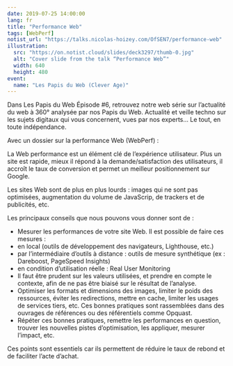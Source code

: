 ```yaml
---
date: 2019-07-25 14:00:00
lang: fr
title: "Performance Web"
tags: [WebPerf]
notist_url: "https://talks.nicolas-hoizey.com/OfSEN7/performance-web"
illustration:
  src: "https://on.notist.cloud/slides/deck3297/thumb-0.jpg"
  alt: "Cover slide from the talk “Performance Web”"
  width: 640
  height: 480
event:
  name: "Les Papis du Web (Clever Age)"
---
```


Dans Les Papis du Web Épisode #6, retrouvez notre web série sur l’actualité du web à 360° analysée par nos Papis du Web. Actualité et veille techno sur les sujets digitaux qui vous concernent, vues par nos experts… Le tout, en toute indépendance.

Avec un dossier sur la performance Web (WebPerf) :

La Web performance est un élément clé de l’expérience utilisateur. Plus un site est rapide, mieux il répond à la demande/satisfaction des utilisateurs, il accroît le taux de conversion et permet un meilleur positionnement sur Google.

Les sites Web sont de plus en plus lourds : images qui ne sont pas optimisées, augmentation du volume de JavaScrip, de trackers et de publicités, etc.

Les principaux conseils que nous pouvons vous donner sont de :
<ul>
<li>Mesurer les performances de votre site Web. Il est possible de faire ces mesures :</li>
<li>en local (outils de développement des navigateurs, Lighthouse, etc.)</li>
<li>par l’intermédiaire d’outils à distance : outils de mesure synthétique (ex : Dareboost, PageSpeed Insights)</li>
<li>en condition d’utilisation réelle : Real User Monitoring</li>
<li>Il faut être prudent sur les valeurs utilisées, et prendre en compte le contexte, afin de ne pas être biaisé sur le résultat de l’analyse.</li>
<li>Optimiser les formats et dimensions des images, limiter le poids des ressources, éviter les redirections, mettre en cache, limiter les usages de services tiers, etc. Ces bonnes pratiques sont rassemblées dans des ouvrages de références ou des référentiels comme Opquast.</li>
<li>Répéter ces bonnes pratiques, remettre les performances en question, trouver les nouvelles pistes d’optimisation, les appliquer, mesurer l’impact, etc.</li>
</ul>

Ces points sont essentiels car ils permettent de réduire le taux de rebond et de faciliter l’acte d’achat.

